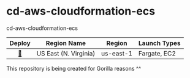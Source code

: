 # cd-aws-cloudformation-ecs
cd-aws-cloudformation-ecs

Deploy | Region Name | Region | Launch Types
:---: | ------------ | ------------- | -------------
[🚀][us-east-1] | US East (N. Virginia) | us-east-1 | Fargate, EC2

[us-east-1]: https://console.aws.amazon.com/cloudformation/home?region=us-east-1#/stacks/create/review?stackName=ECS-ContinuousDeployment&templateURL=https://s3.amazonaws.com/cd-aws-cloudformation-ecs/cd-aws-cloudformation-ecs.yml&param_LaunchType=Fargate

This repository is being created for Gorilla reasons ^^
